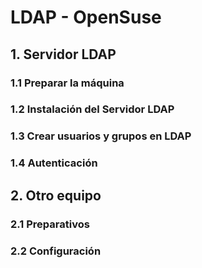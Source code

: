 # LDAP - OpenSuse

## 1. Servidor LDAP

### 1.1 Preparar la máquina

### 1.2 Instalación del Servidor LDAP

### 1.3 Crear usuarios y grupos en LDAP

### 1.4 Autenticación

## 2. Otro equipo

### 2.1 Preparativos

### 2.2 Configuración
